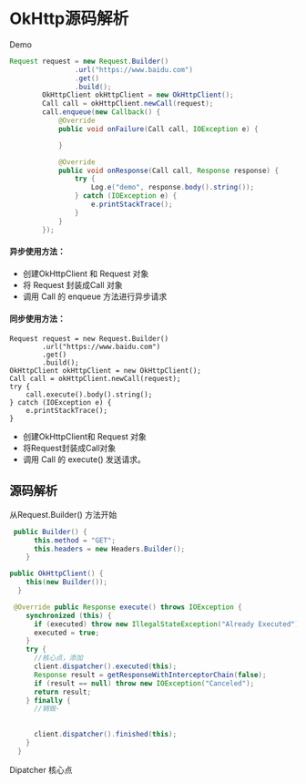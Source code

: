 # OkHttp源码解析

Demo

```java
Request request = new Request.Builder()
                .url("https://www.baidu.com")
                .get()
                .build();
        OkHttpClient okHttpClient = new OkHttpClient();
        Call call = okHttpClient.newCall(request);
        call.enqueue(new Callback() {
            @Override
            public void onFailure(Call call, IOException e) {

            }

            @Override
            public void onResponse(Call call, Response response) {
                try {
                    Log.e("demo", response.body().string());
                } catch (IOException e) {
                    e.printStackTrace();
                }
            }
        });
```

#### 异步使用方法：

- 创建OkHttpClient 和 Request 对象
- 将 Request 封装成Call 对象
- 调用 Call 的 enqueue 方法进行异步请求



#### 同步使用方法：

```
Request request = new Request.Builder()
        .url("https://www.baidu.com")
        .get()
        .build();
OkHttpClient okHttpClient = new OkHttpClient();
Call call = okHttpClient.newCall(request);
try {
    call.execute().body().string();
} catch (IOException e) {
    e.printStackTrace();
}
```

- 创建OkHttpClient和 Request 对象
- 将Request封装成Call对象
- 调用 Call 的 execute() 发送请求。



## 源码解析

从Request.Builder() 方法开始

```java
 public Builder() {
      this.method = "GET";
      this.headers = new Headers.Builder();
    }
```

```java
public OkHttpClient() {
    this(new Builder());
  }
```



```java
 @Override public Response execute() throws IOException {
    synchronized (this) {
      if (executed) throw new IllegalStateException("Already Executed");
      executed = true;
    }
    try {
      //核心点，添加
      client.dispatcher().executed(this);
      Response result = getResponseWithInterceptorChain(false);
      if (result == null) throw new IOException("Canceled");
      return result;
    } finally {
      //销毁-
      
      
      client.dispatcher().finished(this);
    }
  }
```

Dipatcher 核心点

